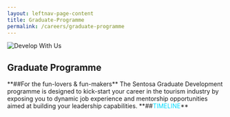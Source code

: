 ```yaml
---
layout: leftnav-page-content
title: Graduate-Programme
permalink: /careers/graduate-programme
---
```

<div class="row">
<div col-is-12>
      <figure style="margin: 0;position: relative;">
			<img src="../images/careers/testimagev1.gif" alt="Develop With Us"/>
			</figure>
      <h2><b>Graduate Programme</b></h2>
        **##For the fun-lovers & fun-makers**
          The Sentosa Graduate Development programme is designed to kick-start your career in the tourism industry by exposing you to dynamic job experience and mentorship opportunities aimed at building your leadership capabilities.
              **##<span style="color: #00DBFF">TIMELINE</span>**
</div>
</div>
